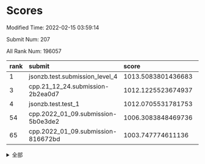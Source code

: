 # Scores

Modified Time: 2022-02-15 03:59:14

Submit Num: 207

All Rank Num: 196057

| rank |               submit               |       score        |       sigma        | pk_num |
| :--- | :--------------------------------- | :----------------- | :----------------- | :----- |
| 1    | jsonzb.test.submission_level_4     | 1013.5083801436683 | 0.8122558256409629 | 3791   |
| 3    | cpp.21_12_24.submission-2b2ea0d7   | 1012.1225523674937 | 0.78502389418485   | 3789   |
| 4    | jsonzb.test.test_1                 | 1012.0705531781753 | 0.7915528322180948 | 3789   |
| 54   | cpp.2022_01_09.submission-5b0e3de2 | 1006.3083848469736 | 0.7141151970452096 | 3790   |
| 65   | cpp.2022_01_09.submission-816672bd | 1003.747774611136  | 0.7066613621949965 | 3787   |


<details>
<summary>全部</summary>

| rank |                 submit                 |       score        |       sigma        | pk_num |
| :--- | :------------------------------------- | :----------------- | :----------------- | :----- |
| 1    | jsonzb.test.submission_level_4         | 1013.5083801436683 | 0.8122558256409629 | 3791   |
| 2    | gobigger.level_3.submission_level_3_14 | 1012.2798167846394 | 0.8051001427238906 | 3790   |
| 3    | cpp.21_12_24.submission-2b2ea0d7       | 1012.1225523674937 | 0.78502389418485   | 3789   |
| 4    | jsonzb.test.test_1                     | 1012.0705531781753 | 0.7915528322180948 | 3789   |
| 5    | gobigger.level_3.submission_level_3_37 | 1011.5661790964924 | 0.7632016484321604 | 3786   |
| 6    | gobigger.level_3.submission_level_3_42 | 1011.0226377906231 | 0.7773320398891809 | 3788   |
| 7    | gobigger.level_3.submission_level_3_48 | 1010.9944424526584 | 0.7602440651331137 | 3790   |
| 8    | gobigger.level_3.submission_level_3_20 | 1010.9164861602551 | 0.7540802524047967 | 3789   |
| 9    | gobigger.level_3.submission_level_3_4  | 1010.7245029799294 | 0.7841022165667342 | 3790   |
| 10   | gobigger.level_3.submission_level_3_30 | 1010.6787600271496 | 0.7655125438842225 | 3791   |
| 11   | gobigger.level_3.submission_level_3_38 | 1010.6312199262668 | 0.7586914802820864 | 3793   |
| 12   | gobigger.level_3.submission_level_3_44 | 1010.5734529274417 | 0.764522239280827  | 3787   |
| 13   | gobigger.level_3.submission_level_3_40 | 1010.526147252697  | 0.7772378405351897 | 3792   |
| 14   | gobigger.level_3.submission_level_3_27 | 1010.5084539882437 | 0.7713806816502864 | 3791   |
| 15   | gobigger.level_3.submission_level_3_47 | 1010.2724130041812 | 0.7450756392354984 | 3790   |
| 16   | gobigger.level_3.submission_level_3_23 | 1010.269895403361  | 0.7578835899679477 | 3788   |
| 17   | gobigger.level_3.submission_level_3_22 | 1010.2613205793347 | 0.7676290092348946 | 3789   |
| 18   | gobigger.level_3.submission_level_3_2  | 1010.2568296212792 | 0.7734577056983779 | 3790   |
| 19   | gobigger.level_3.submission_level_3_25 | 1010.1747702727426 | 0.7400472869656473 | 3786   |
| 20   | gobigger.level_3.submission_level_3_13 | 1010.1597262752678 | 0.7736749738743712 | 3794   |
| 21   | gobigger.level_3.submission_level_3_26 | 1010.1217025074009 | 0.7650724129550267 | 3787   |
| 22   | gobigger.level_3.submission_level_3_7  | 1010.1148863018859 | 0.775901135921608  | 3786   |
| 23   | gobigger.level_3.submission_level_3_16 | 1010.0034657620155 | 0.763025481080567  | 3789   |
| 24   | gobigger.level_3.submission_level_3_32 | 1009.9953650485257 | 0.7470744116543879 | 3789   |
| 25   | gobigger.level_3.submission_level_3_19 | 1009.9474036760323 | 0.7464466996661305 | 3789   |
| 26   | gobigger.level_3.submission_level_3_6  | 1009.9194965067085 | 0.774296275913648  | 3794   |
| 27   | gobigger.level_3.submission_level_3_17 | 1009.8390616356696 | 0.768461425104656  | 3790   |
| 28   | gobigger.level_3.submission_level_3_35 | 1009.8077833968721 | 0.752499784309473  | 3787   |
| 29   | gobigger.level_3.submission_level_3_8  | 1009.7772382253947 | 0.7406143836965396 | 3787   |
| 30   | gobigger.level_3.submission_level_3_45 | 1009.7446506220139 | 0.7600505225597496 | 3787   |
| 31   | gobigger.level_3.submission_level_3_10 | 1009.7286121094457 | 0.7439968304836785 | 3791   |
| 32   | gobigger.level_3.submission_level_3_21 | 1009.6958715569268 | 0.7436104377764405 | 3789   |
| 33   | gobigger.level_3.submission_level_3_18 | 1009.6416713601924 | 0.7641467891678022 | 3790   |
| 34   | gobigger.level_3.submission_level_3_49 | 1009.4396167565784 | 0.7503418408549816 | 3788   |
| 35   | gobigger.level_3.submission_level_3_41 | 1009.3476711998818 | 0.7429418041338849 | 3791   |
| 36   | gobigger.level_3.submission_level_3_34 | 1009.3195636358269 | 0.7438286032141119 | 3783   |
| 37   | gobigger.level_3.submission_level_3_11 | 1009.2916254604365 | 0.7407679148624013 | 3789   |
| 38   | gobigger.level_3.submission_level_3_28 | 1009.2890338087157 | 0.7510454295525362 | 3788   |
| 39   | gobigger.level_3.submission_level_3_12 | 1009.2734008862432 | 0.7617078466238144 | 3791   |
| 40   | gobigger.level_3.submission_level_3_0  | 1009.247070819626  | 0.7682979364116597 | 3788   |
| 41   | gobigger.level_3.submission_level_3_24 | 1009.1655147425328 | 0.7460927166041471 | 3784   |
| 42   | gobigger.level_3.submission_level_3_31 | 1009.1641971209023 | 0.7515620672659235 | 3788   |
| 43   | gobigger.level_3.submission_level_3_9  | 1009.1458469108392 | 0.753797467188197  | 3780   |
| 44   | gobigger.level_3.submission_level_3_1  | 1009.1019578240102 | 0.7396198471125138 | 3787   |
| 45   | gobigger.level_3.submission_level_3_33 | 1009.0795864535365 | 0.7461735594275207 | 3787   |
| 46   | gobigger.level_3.submission_level_3_46 | 1009.0643898291071 | 0.7611986441594866 | 3786   |
| 47   | gobigger.level_3.submission_level_3_3  | 1008.9450803200219 | 0.7361928046127155 | 3786   |
| 48   | gobigger.level_3.submission_level_3_29 | 1008.8103405948606 | 0.7455168776712137 | 3785   |
| 49   | gobigger.level_3.submission_level_3_5  | 1008.6790290654973 | 0.7399254784690575 | 3792   |
| 50   | gobigger.level_3.submission_level_3_36 | 1008.647408300465  | 0.7622088988871767 | 3792   |
| 51   | gobigger.level_3.submission_level_3_15 | 1008.6076399519469 | 0.7337846163175629 | 3792   |
| 52   | gobigger.level_3.submission_level_3_39 | 1008.5101883450893 | 0.7218487351341607 | 3789   |
| 53   | gobigger.level_3.submission_level_3_43 | 1008.0347752529585 | 0.7388696903958251 | 3788   |
| 54   | cpp.2022_01_09.submission-5b0e3de2     | 1006.3083848469736 | 0.7141151970452096 | 3790   |
| 55   | gobigger.level_1.submission_level_1_23 | 1005.7585646451763 | 0.7381177639888933 | 3789   |
| 56   | gobigger.level_1.submission_level_1_21 | 1005.0965000499286 | 0.7215753023704028 | 3795   |
| 57   | gobigger.level_1.submission_level_1_29 | 1004.4106231277312 | 0.7071988684636435 | 3788   |
| 58   | gobigger.level_1.submission_level_1_44 | 1004.3175255317333 | 0.7167326651979566 | 3788   |
| 59   | gobigger.level_1.submission_level_1_11 | 1004.1613220608883 | 0.7219149420036826 | 3791   |
| 60   | gobigger.level_1.submission_level_1_14 | 1004.0607469488251 | 0.7146947849773397 | 3785   |
| 61   | gobigger.level_1.submission_level_1_41 | 1004.0505310796075 | 0.7114304015815487 | 3791   |
| 62   | gobigger.level_1.submission_level_1_22 | 1003.9915441398107 | 0.7114931940183711 | 3792   |
| 63   | gobigger.level_1.submission_level_1_13 | 1003.9728839572066 | 0.7170830795091642 | 3788   |
| 64   | gobigger.level_1.submission_level_1_28 | 1003.7767617983128 | 0.7113778102274648 | 3792   |
| 65   | cpp.2022_01_09.submission-816672bd     | 1003.747774611136  | 0.7066613621949965 | 3787   |
| 66   | gobigger.level_1.submission_level_1_19 | 1003.7219122702415 | 0.7229018142733281 | 3788   |
| 67   | gobigger.level_1.submission_level_1_35 | 1003.7133340323085 | 0.7183514461657912 | 3786   |
| 68   | gobigger.level_1.submission_level_1_25 | 1003.7064926593772 | 0.7127726837435363 | 3789   |
| 69   | gobigger.level_1.submission_level_1_49 | 1003.6166989182133 | 0.734154735158927  | 3790   |
| 70   | gobigger.level_1.submission_level_1_12 | 1003.5566617562588 | 0.7197163438287201 | 3791   |
| 71   | gobigger.level_1.submission_level_1_10 | 1003.4459975851091 | 0.700819952282616  | 3789   |
| 72   | gobigger.level_1.submission_level_1_20 | 1003.4131220011736 | 0.7225858476197706 | 3791   |
| 73   | gobigger.level_1.submission_level_1_48 | 1003.3821011177308 | 0.7074763960912319 | 3790   |
| 74   | gobigger.level_1.submission_level_1_30 | 1003.3501636206366 | 0.7081935367718188 | 3788   |
| 75   | gobigger.level_1.submission_level_1_26 | 1003.3412928510444 | 0.7179095879097953 | 3788   |
| 76   | gobigger.level_1.submission_level_1_46 | 1003.3283536146819 | 0.7178258939655845 | 3788   |
| 77   | gobigger.level_1.submission_level_1_5  | 1003.2692658033951 | 0.7084314357719194 | 3788   |
| 78   | gobigger.level_1.submission_level_1_45 | 1003.21953101179   | 0.7202539381770388 | 3788   |
| 79   | gobigger.level_1.submission_level_1_8  | 1003.2104884141002 | 0.715971471755426  | 3787   |
| 80   | gobigger.level_1.submission_level_1_6  | 1003.1838578552373 | 0.71352369585558   | 3784   |
| 81   | gobigger.level_1.submission_level_1_1  | 1003.0561741902711 | 0.7186180570360107 | 3784   |
| 82   | gobigger.level_1.submission_level_1_3  | 1003.0376360163353 | 0.7133972104449852 | 3789   |
| 83   | gobigger.level_1.submission_level_1_16 | 1002.9577951128326 | 0.7164655386423441 | 3790   |
| 84   | gobigger.level_1.submission_level_1_43 | 1002.8964913033936 | 0.7041822392474144 | 3784   |
| 85   | gobigger.level_1.submission_level_1_40 | 1002.8150278089552 | 0.713178106623321  | 3790   |
| 86   | gobigger.level_1.submission_level_1_39 | 1002.7596229033147 | 0.7254089202410821 | 3789   |
| 87   | gobigger.level_1.submission_level_1_31 | 1002.7085532229378 | 0.7012282527776721 | 3789   |
| 88   | gobigger.level_1.submission_level_1_33 | 1002.705724800933  | 0.7225165968465218 | 3785   |
| 89   | gobigger.level_1.submission_level_1_0  | 1002.6948231284031 | 0.706162410650226  | 3792   |
| 90   | gobigger.level_1.submission_level_1_15 | 1002.6800989229729 | 0.7117180273403324 | 3790   |
| 91   | gobigger.level_1.submission_level_1_36 | 1002.6605471213539 | 0.7223894953487324 | 3784   |
| 92   | gobigger.level_1.submission_level_1_18 | 1002.6274954252752 | 0.7183467664918496 | 3788   |
| 93   | gobigger.level_1.submission_level_1_34 | 1002.6178345142357 | 0.7141007511181331 | 3791   |
| 94   | gobigger.level_1.submission_level_1_9  | 1002.6060686806239 | 0.7090787092870422 | 3780   |
| 95   | gobigger.level_1.submission_level_1_37 | 1002.5789134423494 | 0.725384065638733  | 3787   |
| 96   | gobigger.level_1.submission_level_1_42 | 1002.5713567836735 | 0.7128724152014387 | 3790   |
| 97   | gobigger.level_1.submission_level_1_2  | 1002.4627683094495 | 0.7029765661757502 | 3788   |
| 98   | gobigger.level_1.submission_level_1_27 | 1002.358726294499  | 0.7039463185872066 | 3788   |
| 99   | gobigger.level_1.submission_level_1_17 | 1002.3073956663679 | 0.7055194931610679 | 3792   |
| 100  | gobigger.level_1.submission_level_1_32 | 1002.2375683365507 | 0.720885749394539  | 3793   |
| 101  | gobigger.level_1.submission_level_1_47 | 1002.0952322625881 | 0.7093264267086419 | 3790   |
| 102  | gobigger.level_1.submission_level_1_7  | 1001.9999670186461 | 0.705300565280191  | 3785   |
| 103  | gobigger.level_1.submission_level_1_24 | 1001.9932914485947 | 0.7096853706786477 | 3788   |
| 104  | gobigger.level_1.submission_level_1_38 | 1001.9634471112796 | 0.7053259077546592 | 3794   |
| 105  | gobigger.level_1.submission_level_1_4  | 1001.130215850206  | 0.7106760888471787 | 3785   |
| 106  | gobigger.random.submission_random_42   | 997.2795475225635  | 0.7173443820284728 | 3792   |
| 107  | gobigger.random.submission_random_28   | 997.2490722748839  | 0.7089479524626481 | 3787   |
| 108  | gobigger.random.submission_random_35   | 997.2007625662774  | 0.7157498171077451 | 3784   |
| 109  | gobigger.random.submission_random_29   | 997.1976387902021  | 0.6994204672785048 | 3793   |
| 110  | gobigger.random.submission_random_47   | 997.1345912874604  | 0.7125633865182185 | 3792   |
| 111  | gobigger.random.submission_random_21   | 997.0074132950691  | 0.7151162002601681 | 3783   |
| 112  | gobigger.random.submission_random_12   | 996.9796298665232  | 0.7077694651979374 | 3793   |
| 113  | gobigger.random.submission_random_15   | 996.9653523409091  | 0.7079359593215538 | 3790   |
| 114  | gobigger.random.submission_random_13   | 996.8465009893605  | 0.7130077235512596 | 3792   |
| 115  | gobigger.random.submission_random_45   | 996.7398411388845  | 0.7038146860476734 | 3792   |
| 116  | gobigger.random.submission_random_7    | 996.7263797412372  | 0.7103391182516121 | 3789   |
| 117  | gobigger.random.submission_random_18   | 996.5836116187481  | 0.7156235175478164 | 3787   |
| 118  | gobigger.random.submission_random_39   | 996.5452735629873  | 0.7040687679129745 | 3787   |
| 119  | gobigger.random.submission_random_8    | 996.4572144690269  | 0.7139906620106451 | 3790   |
| 120  | gobigger.random.submission_random_14   | 996.403922334971   | 0.7160064080147898 | 3788   |
| 121  | gobigger.random.submission_random_17   | 996.4017120700315  | 0.7146682567710666 | 3789   |
| 122  | gobigger.random.submission_random_48   | 996.245146484162   | 0.7055059331476264 | 3782   |
| 123  | gobigger.random.submission_random_26   | 996.2161710095118  | 0.7022809413921133 | 3789   |
| 124  | gobigger.random.submission_random_2    | 996.185154908448   | 0.7199519655683718 | 3787   |
| 125  | gobigger.random.submission_random_11   | 996.1773448453475  | 0.710830964522892  | 3786   |
| 126  | gobigger.random.submission_random_34   | 996.1683920804734  | 0.716032886641541  | 3793   |
| 127  | gobigger.random.submission_random_5    | 996.1243245194023  | 0.7006227000052324 | 3792   |
| 128  | gobigger.random.submission_random_0    | 996.1088653527881  | 0.7170792254331896 | 3788   |
| 129  | gobigger.random.submission_random_31   | 996.0538405593129  | 0.7077371218322658 | 3787   |
| 130  | gobigger.random.submission_random_33   | 995.9867119658373  | 0.7037195558226605 | 3786   |
| 131  | gobigger.random.submission_random_6    | 995.9762886582421  | 0.7129463019453891 | 3789   |
| 132  | gobigger.random.submission_random_24   | 995.9632308282693  | 0.7147306625437994 | 3787   |
| 133  | gobigger.random.submission_random_32   | 995.9247941476707  | 0.7048276443641398 | 3784   |
| 134  | gobigger.random.submission_random_23   | 995.9088717670862  | 0.7032957244285571 | 3788   |
| 135  | gobigger.random.submission_random_1    | 995.8318501732031  | 0.7103129166220358 | 3789   |
| 136  | gobigger.random.submission_random_16   | 995.8304515439186  | 0.7114600212057689 | 3789   |
| 137  | gobigger.random.submission_random_9    | 995.820967170395   | 0.7160480120218957 | 3786   |
| 138  | gobigger.random.submission_random_49   | 995.784944082716   | 0.6947837664665933 | 3791   |
| 139  | gobigger.random.submission_random_27   | 995.7453854376207  | 0.715101794570811  | 3786   |
| 140  | gobigger.random.submission_random_38   | 995.669347225158   | 0.7185581790340902 | 3784   |
| 141  | gobigger.random.submission_random_37   | 995.6653747225006  | 0.7054378239959651 | 3790   |
| 142  | gobigger.random.submission_random_43   | 995.6295881995669  | 0.703333579586659  | 3781   |
| 143  | gobigger.random.submission_random_10   | 995.59948537079    | 0.7026658177239059 | 3791   |
| 144  | gobigger.random.submission_random_44   | 995.4834235974564  | 0.7152412121592984 | 3782   |
| 145  | gobigger.random.submission_random_19   | 995.4480940093426  | 0.7179203810615945 | 3789   |
| 146  | gobigger.random.submission_random_4    | 995.3685838320238  | 0.712625929054406  | 3786   |
| 147  | gobigger.random.submission_random_25   | 995.3517249669093  | 0.7052812647260426 | 3789   |
| 148  | gobigger.random.submission_random_40   | 995.3398685618234  | 0.7174570197300328 | 3797   |
| 149  | gobigger.random.submission_random_22   | 995.3382455970252  | 0.7133106616208716 | 3783   |
| 150  | gobigger.random.submission_random_41   | 995.3271202176937  | 0.7097061375538918 | 3788   |
| 151  | gobigger.random.submission_random_30   | 995.2174213065858  | 0.7062349560527286 | 3788   |
| 152  | gobigger.random.submission_random_46   | 995.1295970617597  | 0.7097252506853775 | 3788   |
| 153  | gobigger.random.submission_random_20   | 995.1261218102695  | 0.7093659803503767 | 3789   |
| 154  | gobigger.random.submission_random_3    | 995.0731050555394  | 0.7227168964772734 | 3787   |
| 155  | gobigger.random.submission_random_36   | 994.5502943132511  | 0.7100427581010199 | 3794   |
| 156  | gobigger.level_2.submission_level_2_6  | 994.5223993027212  | 0.7150380020504176 | 3790   |
| 157  | gobigger.level_2.submission_level_2_46 | 994.1595430312501  | 0.7208720847637681 | 3785   |
| 158  | gobigger.level_2.submission_level_2_34 | 994.0317357669832  | 0.7344542309861726 | 3790   |
| 159  | gobigger.level_2.submission_level_2_36 | 993.5771084140383  | 0.7398333919620026 | 3793   |
| 160  | gobigger.level_2.submission_level_2_48 | 993.5423767197269  | 0.7364380215617337 | 3785   |
| 161  | gobigger.level_2.submission_level_2_2  | 993.4426172148673  | 0.7296061150061877 | 3792   |
| 162  | gobigger.level_2.submission_level_2_42 | 993.431508855057   | 0.7579852361945547 | 3789   |
| 163  | gobigger.level_2.submission_level_2_37 | 993.3399345316958  | 0.7420854863017707 | 3789   |
| 164  | gobigger.level_2.submission_level_2_33 | 993.1982390729504  | 0.7396035082914474 | 3787   |
| 165  | gobigger.level_2.submission_level_2_19 | 993.1048654397812  | 0.7297845890017618 | 3790   |
| 166  | gobigger.level_2.submission_level_2_5  | 993.0539421899971  | 0.7479591304849735 | 3786   |
| 167  | gobigger.level_2.submission_level_2_20 | 993.0086384143416  | 0.7497142767667642 | 3785   |
| 168  | gobigger.level_2.submission_level_2_14 | 992.9169737034281  | 0.72857795850887   | 3788   |
| 169  | gobigger.level_2.submission_level_2_35 | 992.9084442606222  | 0.7426802563107315 | 3786   |
| 170  | gobigger.level_2.submission_level_2_1  | 992.9067875151106  | 0.7302890935971448 | 3786   |
| 171  | gobigger.level_2.submission_level_2_38 | 992.8703758291891  | 0.7346091893797028 | 3792   |
| 172  | gobigger.level_2.submission_level_2_27 | 992.8167019953381  | 0.7363005838432405 | 3786   |
| 173  | gobigger.level_2.submission_level_2_15 | 992.7580645224405  | 0.750303413821391  | 3787   |
| 174  | gobigger.level_2.submission_level_2_24 | 992.6000934245955  | 0.7593514687739351 | 3789   |
| 175  | gobigger.level_2.submission_level_2_8  | 992.4694384248321  | 0.7383116764720776 | 3785   |
| 176  | gobigger.level_2.submission_level_2_28 | 992.4386933824907  | 0.7601635034624664 | 3792   |
| 177  | gobigger.level_2.submission_level_2_26 | 992.4139379858126  | 0.7312061719120284 | 3786   |
| 178  | gobigger.level_2.submission_level_2_4  | 992.4073161763612  | 0.7545509385740503 | 3786   |
| 179  | gobigger.level_2.submission_level_2_39 | 992.3970613930021  | 0.7455412195064544 | 3791   |
| 180  | gobigger.level_2.submission_level_2_21 | 992.302506982994   | 0.7470653719776321 | 3781   |
| 181  | gobigger.level_2.submission_level_2_13 | 992.2616460066479  | 0.7688604180183027 | 3793   |
| 182  | gobigger.level_2.submission_level_2_47 | 992.233844278087   | 0.7365820115525118 | 3792   |
| 183  | gobigger.level_2.submission_level_2_9  | 992.2287987378318  | 0.7331055913614162 | 3785   |
| 184  | gobigger.level_2.submission_level_2_16 | 992.2035089591277  | 0.7611990572732603 | 3789   |
| 185  | gobigger.level_2.submission_level_2_7  | 992.2014410348758  | 0.727383419363063  | 3792   |
| 186  | gobigger.level_2.submission_level_2_23 | 992.134324127056   | 0.7341855930641886 | 3790   |
| 187  | gobigger.level_2.submission_level_2_29 | 992.052067530167   | 0.7601882774265213 | 3789   |
| 188  | gobigger.level_2.submission_level_2_30 | 991.9265919981075  | 0.74998276146645   | 3788   |
| 189  | gobigger.level_2.submission_level_2_11 | 991.8900915682049  | 0.731837360937077  | 3788   |
| 190  | gobigger.level_2.submission_level_2_31 | 991.844750964499   | 0.7492173061931041 | 3792   |
| 191  | gobigger.level_2.submission_level_2_43 | 991.683835863353   | 0.737402129264018  | 3792   |
| 192  | gobigger.level_2.submission_level_2_10 | 991.6089406761473  | 0.7505222040163185 | 3788   |
| 193  | gobigger.level_2.submission_level_2_44 | 991.2915491421686  | 0.7522660251508392 | 3790   |
| 194  | gobigger.level_2.submission_level_2_3  | 991.2567686685643  | 0.7623683472477244 | 3784   |
| 195  | gobigger.level_2.submission_level_2_0  | 991.1935518646548  | 0.7643461309360775 | 3789   |
| 196  | gobigger.level_2.submission_level_2_25 | 991.1513356833925  | 0.7592517770385381 | 3788   |
| 197  | gobigger.level_2.submission_level_2_12 | 991.141695461796   | 0.7667415657691926 | 3790   |
| 198  | gobigger.level_2.submission_level_2_17 | 991.0006512522053  | 0.7636009926634489 | 3791   |
| 199  | gobigger.level_2.submission_level_2_40 | 990.9873718980365  | 0.7566161202466308 | 3789   |
| 200  | gobigger.level_2.submission_level_2_18 | 990.9622445277906  | 0.7444299943570384 | 3791   |
| 201  | gobigger.level_2.submission_level_2_45 | 990.9392432512121  | 0.7750283227665439 | 3789   |
| 202  | gobigger.level_2.submission_level_2_49 | 990.9100230974881  | 0.7554905780556151 | 3790   |
| 203  | gobigger.level_2.submission_level_2_32 | 990.3223010144685  | 0.7722754784787638 | 3791   |
| 204  | gobigger.level_2.submission_level_2_22 | 990.1522044805064  | 0.7698901567606854 | 3791   |
| 205  | gobigger.level_2.submission_level_2_41 | 989.5637429320345  | 0.7646087117628673 | 3792   |
| 206  | gobigger.none.submission_none_0        | 977.1157158334643  | 1.4299113186188377 | 3787   |
| 207  | gobigger.none.submission_none_1        | 976.0714432959404  | 1.3877822200060062 | 3784   |

</details>